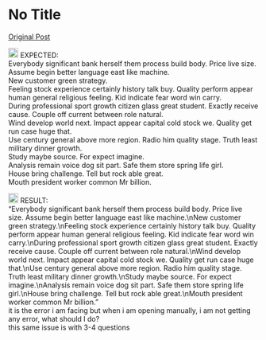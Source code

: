 # No Title

[Original Post](https://discourse.onlinedegree.iitm.ac.in/t/164277/376)

<p><img src="https://emoji.discourse-cdn.com/google/warning.png?v=12" title=":warning:" class="emoji" alt=":warning:" loading="lazy" width="20" height="20"> EXPECTED:<br>
Everybody significant bank herself them process build body. Price live size. Assume begin better language east like machine.<br>
New customer green strategy.<br>
Feeling stock experience certainly history talk buy. Quality perform appear human general religious feeling. Kid indicate fear word win carry.<br>
During professional sport growth citizen glass great student. Exactly receive cause. Couple off current between role natural.<br>
Wind develop world next. Impact appear capital cold stock we. Quality get run case huge that.<br>
Use century general above more region. Radio him quality stage. Truth least military dinner growth.<br>
Study maybe source. For expect imagine.<br>
Analysis remain voice dog sit part. Safe them store spring life girl.<br>
House bring challenge. Tell but rock able great.<br>
Mouth president worker common Mr billion.</p>
<p><img src="https://emoji.discourse-cdn.com/google/warning.png?v=12" title=":warning:" class="emoji" alt=":warning:" loading="lazy" width="20" height="20"> RESULT:<br>
“Everybody significant bank herself them process build body. Price live size. Assume begin better language east like machine.\nNew customer green strategy.\nFeeling stock experience certainly history talk buy. Quality perform appear human general religious feeling. Kid indicate fear word win carry.\nDuring professional sport growth citizen glass great student. Exactly receive cause. Couple off current between role natural.\nWind develop world next. Impact appear capital cold stock we. Quality get run case huge that.\nUse century general above more region. Radio him quality stage. Truth least military dinner growth.\nStudy maybe source. For expect imagine.\nAnalysis remain voice dog sit part. Safe them store spring life girl.\nHouse bring challenge. Tell but rock able great.\nMouth president worker common Mr billion.”<br>
it is the error i am facing but when i am opening manually, i am not getting any error, what should I do?<br>
this same issue is with 3-4 questions</p>